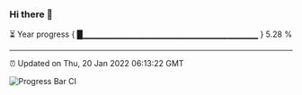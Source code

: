 ### Hi there 👋

⏳ Year progress { █▁▁▁▁▁▁▁▁▁▁▁▁▁▁▁▁▁▁▁▁▁▁▁▁▁▁▁▁▁ } 5.28 %

---

⏰ Updated on Thu, 20 Jan 2022 06:13:22 GMT

![Progress Bar CI](https://github.com/liununu/liununu/workflows/Progress%20Bar%20CI/badge.svg)
